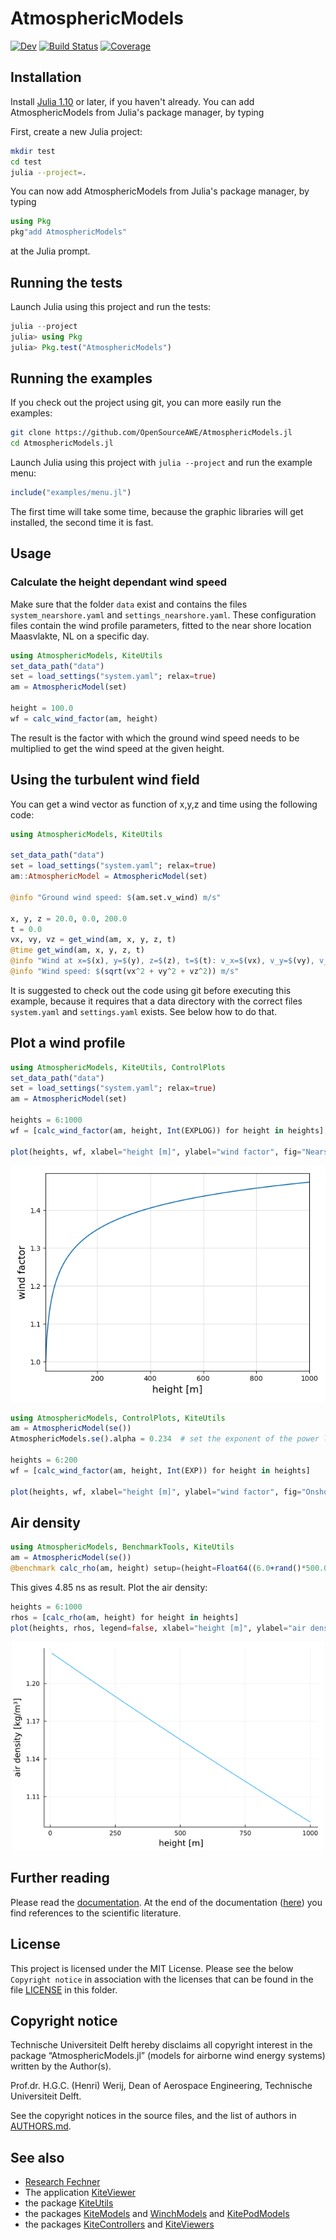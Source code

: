 # AtmosphericModels

[![Dev](https://img.shields.io/badge/docs-dev-blue.svg)](https://OpenSourceAWE.github.io/AtmosphericModels.jl/dev)
[![Build Status](https://github.com/OpenSourceAWE/AtmosphericModels.jl/actions/workflows/CI.yml/badge.svg?branch=main)](https://github.com/OpenSourceAWE/AtmosphericModels.jl/actions/workflows/CI.yml?query=branch%3Amain)
[![Coverage](https://codecov.io/gh/OpenSourceAWE/AtmosphericModels.jl/branch/main/graph/badge.svg)](https://codecov.io/gh/OpenSourceAWE/AtmosphericModels.jl)

## Installation
Install [Julia 1.10](https://ufechner7.github.io/2024/08/09/installing-julia-with-juliaup.html) or later, if you haven't already. You can add AtmosphericModels from  Julia's package manager, by typing 

First, create a new Julia project:
```bash
mkdir test
cd test
julia --project=.
```

You can now add AtmosphericModels from  Julia's package manager, by typing 
```julia
using Pkg
pkg"add AtmosphericModels"
``` 
at the Julia prompt.

## Running the tests
Launch Julia using this project and run the tests:
```julia
julia --project
julia> using Pkg
julia> Pkg.test("AtmosphericModels")
```

## Running the examples
If you check out the project using git, you can more easily run the examples:
```bash
git clone https://github.com/OpenSourceAWE/AtmosphericModels.jl
cd AtmosphericModels.jl
```
Launch Julia using this project with `julia --project` and run the example menu:
```julia
include("examples/menu.jl")
```
The first time will take some time, because the graphic libraries will get installed, the second time it is fast.

## Usage
### Calculate the height dependant wind speed
Make sure that the folder `data` exist and contains the files `system_nearshore.yaml` and `settings_nearshore.yaml`.
These configuration files contain the wind profile parameters, fitted to the near shore location Maasvlakte, NL
on a specific day.

```julia
using AtmosphericModels, KiteUtils
set_data_path("data")
set = load_settings("system.yaml"; relax=true)
am = AtmosphericModel(set)

height = 100.0
wf = calc_wind_factor(am, height)
```
The result is the factor with which the ground wind speed needs to be multiplied
to get the wind speed at the given height.

## Using the turbulent wind field
You can get a wind vector as function of x,y,z and time using the following code:
```julia
using AtmosphericModels, KiteUtils

set_data_path("data")
set = load_settings("system.yaml"; relax=true)
am::AtmosphericModel = AtmosphericModel(set)

@info "Ground wind speed: $(am.set.v_wind) m/s"

x, y, z = 20.0, 0.0, 200.0
t = 0.0
vx, vy, vz = get_wind(am, x, y, z, t)
@time get_wind(am, x, y, z, t)
@info "Wind at x=$(x), y=$(y), z=$(z), t=$(t): v_x=$(vx), v_y=$(vy), v_z=$(vz)"
@info "Wind speed: $(sqrt(vx^2 + vy^2 + vz^2)) m/s"
```
It is suggested to check out the code using git before executing this example,
because it requires that a data directory with the correct files `system.yaml`
and `settings.yaml` exists. See below how to do that.

## Plot a wind profile
```julia
using AtmosphericModels, KiteUtils, ControlPlots
set_data_path("data")
set = load_settings("system.yaml"; relax=true)
am = AtmosphericModel(set)

heights = 6:1000
wf = [calc_wind_factor(am, height, Int(EXPLOG)) for height in heights]

plot(heights, wf, xlabel="height [m]", ylabel="wind factor", fig="Nearshore")
```
![Wind profile nearshore](docs/src/nearshore.png)
```julia
using AtmosphericModels, ControlPlots, KiteUtils
am = AtmosphericModel(se())
AtmosphericModels.se().alpha = 0.234  # set the exponent of the power law

heights = 6:200
wf = [calc_wind_factor(am, height, Int(EXP)) for height in heights]

plot(heights, wf, xlabel="height [m]", ylabel="wind factor", fig="Onshore")
```

## Air density
```julia
using AtmosphericModels, BenchmarkTools, KiteUtils
am = AtmosphericModel(se())
@benchmark calc_rho(am, height) setup=(height=Float64((6.0+rand()*500.0)))
```
This gives 4.85 ns as result. Plot the air density:
```julia
heights = 6:1000
rhos = [calc_rho(am, height) for height in heights]
plot(heights, rhos, legend=false, xlabel="height [m]", ylabel="air density [kg/m³]")
```
<p align="center"><img src="./docs/src/airdensity.png" width="500" /></p>

## Further reading
Please read the [documentation](https://OpenSourceAWE.github.io/AtmosphericModels.jl/dev). At the end of the documentation ([here](https://opensourceawe.github.io/AtmosphericModels.jl/dev/wind_field/#References)) you find references to the scientific literature.

## License
This project is licensed under the MIT License. Please see the below `Copyright notice` in association with the licenses that can be found in the file [LICENSE](LICENSE) in this folder.

## Copyright notice
Technische Universiteit Delft hereby disclaims all copyright interest in the package “AtmosphericModels.jl” (models for airborne wind energy systems) written by the Author(s).

Prof.dr. H.G.C. (Henri) Werij, Dean of Aerospace Engineering, Technische Universiteit Delft.

See the copyright notices in the source files, and the list of authors in [AUTHORS.md](AUTHORS.md).

## See also
- [Research Fechner](https://research.tudelft.nl/en/publications/?search=Uwe+Fechner&pageSize=50&ordering=rating&descending=true)
- The application [KiteViewer](https://github.com/ufechner7/KiteViewer)
- the package [KiteUtils](https://github.com/ufechner7/KiteUtils.jl)
- the packages [KiteModels](https://github.com/ufechner7/KiteModels.jl) and [WinchModels](https://github.com/aenarete/WinchModels.jl) and [KitePodModels](https://github.com/aenarete/KitePodModels.jl)
- the packages [KiteControllers](https://github.com/aenarete/KiteControllers.jl) and [KiteViewers](https://github.com/aenarete/KiteViewers.jl)

